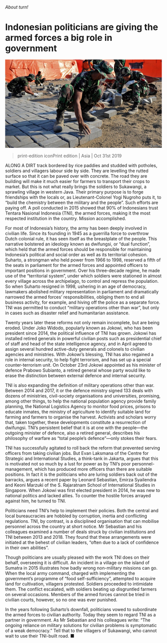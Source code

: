 ###### About turn!

# Indonesian politicians are giving the armed forces a big role in government 

![image](images/20191102_asp501.jpg) 

> print-edition iconPrint edition | Asia | Oct 31st 2019 

ALONG A DIRT track bordered by rice paddies and studded with potholes, soldiers and villagers labour side by side. They are levelling the rutted surface so that it can be paved over with concrete. The road they are building will make it much easier for farmers to transport their crops to market. But this is not what really brings the soldiers to Sukawangi, a sprawling village in western Java. Their primary purpose is to forge friendships with the locals or, as Lieutenant-Colonel Yogi Nugroho puts it, to “build the chemistry between the military and the people”. Such efforts are paying off. A poll conducted in 2015 showed that 90% of Indonesians trust Tentara Nasional Indonesia (TNI), the armed forces, making it the most respected institution in the country. Mission accomplished. 

For most of Indonesia’s history, the army has been deeply involved in civilian life. Since its founding in 1945 as a guerrilla force to overthrow Dutch colonial rule, it has seen itself as the breastplate of the people. This narrative bolstered an ideology known as dwifungsi, or “dual function”, which held that the armed forces should be responsible for maintaining Indonesia’s political and social order as well as its territorial cohesion. Suharto, a strongman who held power from 1966 to 1998, reserved a fifth of the seats in parliament for the armed forces and appointed officers to important positions in government. Over his three-decade regime, he made use of the “territorial system”, under which soldiers were stationed in almost every village across the archipelago, to control and repress the population. So when Suharto resigned in 1998, ushering in an age of democracy, lawmakers abolished military representation in parliament and dramatically narrowed the armed forces’ responsibilities, obliging them to end all business activity, for example, and hiving off the police as a separate force. TNI was permitted to conduct “military operations other than war”, but only in cases such as disaster relief and humanitarian assistance. 

Twenty years later these reforms not only remain incomplete, but are being eroded. Under Joko Widodo, popularly known as Jokowi, who has been president since 2014, the political influence of TNI has grown. Jokowi has installed retired generals in powerful civilian posts such as presidential chief of staff and head of the state intelligence agency, and in April agreed to assign several hundred active-duty generals and colonels to civilian agencies and ministries. With Jokowi’s blessing, TNI has also regained a role in internal security, to help fight terrorism, and has set up a special counter-terrorism unit. On October 23rd Jokowi appointed as his minister of defence Prabowo Subianto, a retired general whose party would like to erase the distinction between external defence and internal security. 

TNI is also expanding the definition of military operations other than war. Between 2014 and 2017, it or the defence ministry signed 133 deals with dozens of ministries, civil-society organisations and universities, promising, among other things, to help the national population agency provide family planning, the National Logistics Agency to monitor food prices, prisons to educate inmates, the ministry of agriculture to identify suitable land for farming and farmers to organise the harvest. Activists and scholars worry that, taken together, these developments constitute a resurrection of dwifungsi. TNI’s persistent belief that it is at one with the people—the outgoing minister of defence, also a retired general, describes his philosophy of warfare as “total people’s defence”—only stokes their fears. 

TNI has successfully agitated to roll back the reform that prevented serving officers from taking civilian jobs. But Evan Laksmana of the Centre for Strategic and International Studies, a think-tank in Jakarta, argues that this is motivated not so much by a lust for power as by TNI’s poor personnel-management, which has produced more officers than there are suitable positions. In fact it is the politicians who are luring soldiers back out of the barracks, argues a recent paper by Leonard Sebastian, Emirza Syailendra and Keoni Marzuki of the S. Rajaratnam School of International Studies in Singapore. When Jokowi was first elected president in 2014, he was new to national politics and lacked allies. To counter the hostile forces arrayed against him, he turned to TNI. 

Politicians need TNI’s help to implement their policies. Both the central and local bureaucracies are hobbled by corruption, inertia and conflicting regulations. TNI, by contrast, is a disciplined organisation that can mobilise personnel across the country at short notice. Mr Sebastian and his colleagues examined a number of deals struck by civilian institutions and TNI between 2013 and 2018. They found that these arrangements were initiated at the behest of civilian leaders, “often due to a lack of confidence in their own abilities”. 

Though politicians are usually pleased with the work TNI does on their behalf, overseeing it is difficult. An incident in a village on the island of Sumatra in 2015 illustrates how badly wrong non-military missions can go. When the local army command, charged with implementing the government’s programme of “food self-sufficiency”, attempted to acquire land for cultivation, villagers protested. Soldiers proceeded to intimidate them. The conflict escalated, with soldiers beating up disgruntled farmers on several occasions. Members of the armed forces cannot be tried in civilian courts, however, so no one was ever punished. 

In the years following Suharto’s downfall, politicians vowed to subordinate the armed forces to civilian authority. Today they seem to regard TNI as a partner in government. As Mr Sebastian and his colleagues write: “The ongoing reliance on military solutions for civilian problems is symptomatic of a weak democracy.” Tell that to the villagers of Sukawangi, who cannot wait to use their TNI-built road. ■ 

